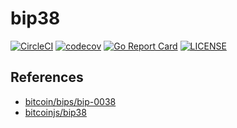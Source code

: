 # bip38

[![CircleCI](https://circleci.com/gh/sammy00/bip38.svg?style=svg)](https://circleci.com/gh/sammy00/bip38) 
[![codecov](https://codecov.io/gh/sammy00/bip38/branch/master/graph/badge.svg)](https://codecov.io/gh/sammy00/bip38) 
[![Go Report Card](https://goreportcard.com/badge/github.com/sammy00/bip38)](https://goreportcard.com/report/github.com/sammy00/bip38) 
[![LICENSE](https://img.shields.io/badge/license-ISC-blue.svg)](LICENSE)  

## References  
+ [bitcoin/bips/bip-0038](https://github.com/bitcoin/bips/blob/master/bip-0038.mediawiki)  
+ [bitcoinjs/bip38](https://github.com/bitcoinjs/bip38)  